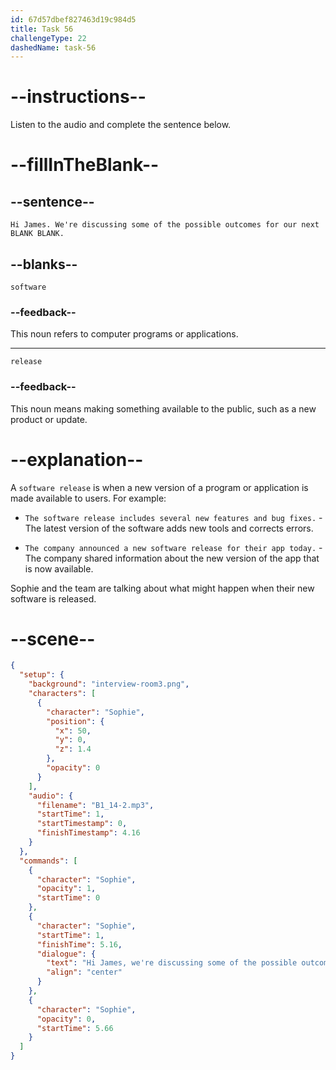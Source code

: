 ```yaml
---
id: 67d57dbef827463d19c984d5
title: Task 56
challengeType: 22
dashedName: task-56
---
```


<!-- (Audio) Sophie: Hi, James. We're discussing some of the possible outcomes for our next software release. -->

# --instructions--

Listen to the audio and complete the sentence below.

# --fillInTheBlank--

## --sentence--

`Hi James. We're discussing some of the possible outcomes for our next BLANK BLANK.`

## --blanks--

`software`

### --feedback--

This noun refers to computer programs or applications.

---

`release`

### --feedback--

This noun means making something available to the public, such as a new product or update.

# --explanation--

A `software release` is when a new version of a program or application is made available to users. For example:

- `The software release includes several new features and bug fixes.` - The latest version of the software adds new tools and corrects errors.

- `The company announced a new software release for their app today.` - The company shared information about the new version of the app that is now available.

Sophie and the team are talking about what might happen when their new software is released.

# --scene--

```json
{
  "setup": {
    "background": "interview-room3.png",
    "characters": [
      {
        "character": "Sophie",
        "position": {
          "x": 50,
          "y": 0,
          "z": 1.4
        },
        "opacity": 0
      }
    ],
    "audio": {
      "filename": "B1_14-2.mp3",
      "startTime": 1,
      "startTimestamp": 0,
      "finishTimestamp": 4.16
    }
  },
  "commands": [
    {
      "character": "Sophie",
      "opacity": 1,
      "startTime": 0
    },
    {
      "character": "Sophie",
      "startTime": 1,
      "finishTime": 5.16,
      "dialogue": {
        "text": "Hi James, we're discussing some of the possible outcomes of our next software release.",
        "align": "center"
      }
    },
    {
      "character": "Sophie",
      "opacity": 0,
      "startTime": 5.66
    }
  ]
}
```
